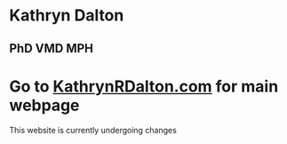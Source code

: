 # **Kathryn Dalton**
## PhD VMD MPH

# Go to [KathrynRDalton.com](https://www.kathrynrdalton.com) for main webpage

This website is currently undergoing changes

